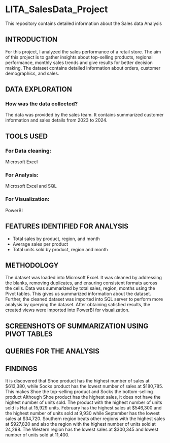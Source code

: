 # LITA_SalesData_Project
This repository contains detailed information about the Sales data Analysis

## INTRODUCTION
For this project, I analyzed the sales performance of a retail store. The aim of this project is to gather insights about top-selling products, regional performance, monthly sales trends and give results for better decision making. The dataset contains detailed information about orders, customer demographics, and sales.

## DATA EXPLORATION
### How was the data collected?
The data was provided by the sales team. It contains summarized customer information and sales details from 2023 to 2024. 

## TOOLS USED
### For Data cleaning: 
Microsoft Excel

### For Analysis:
Microsoft Excel and SQL 

### For Visualization: 
PowerBI

## FEATURES IDENTIFIED FOR ANALYSIS
- Total sales by product, region, and month  
- Average sales per product
- Total units sold by product, region and month

## METHODOLOGY 
The dataset was loaded into Microsoft Excel. It was cleaned by addressing the blanks, removing duplicates, and ensuring consistent formats across the cells. Data was summarized by total sales, region, months using the Pivot tables. This gives us summarized information about the dataset. Further, the cleaned dataset was imported into SQL server to perform more analysis by querying the dataset. After obtaining satisfied results, the created views were imported into PowerBI for visualization.

## SCREENSHOTS OF SUMMARIZATION USING PIVOT TABLES
	

## QUERIES FOR THE ANALYSIS


## FINDINGS
It is discovered that Shoe product has the highest number of sales at $613,380, while Socks product has the lowest number of sales at $180,785. This makes Shoe the top-selling product and Socks the bottom-selling product Although Shoe product has the highest sales, it does not have the highest number of units sold. The product with the highest number of units sold is Hat at 15,929 units.
February has the highest sales at $546,300 and the highest number of units sold at 9,930 while September has the lowest sales at $34,720.
Southern region beats other regions with the highest sales at $927,820 and also the region with the highest number of units sold at 24,298. The Western region has the lowest sales at $300,345 and lowest number of units sold at 11,400.

